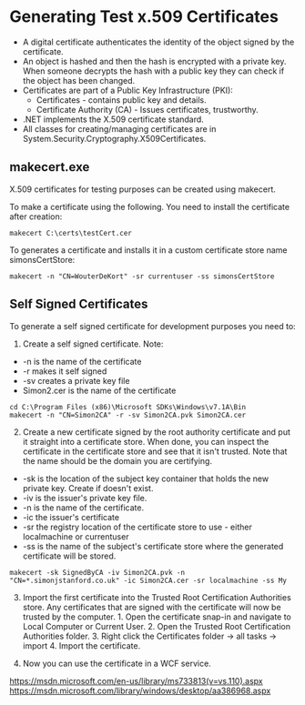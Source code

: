 # Generating Test x.509 Certificates

- A digital certificate authenticates the identity of the object signed by the certificate. 
- An object is hashed and then the hash is encrypted with a private key. When someone decrypts the hash with a public key they can check if the object has been changed.
- Certificates are part of a Public Key Infrastructure (PKI):
	- Certificates - contains public key and details.
	- Certificate Authority (CA) - Issues certificates, trustworthy.
- .NET implements the X.509 certificate standard.
- All classes for creating/managing certificates are in System.Security.Cryptography.X509Certificates.



## makecert.exe

X.509 certificates for testing purposes can be created using makecert.  

To make a certificate using the following. You need to install the certificate after creation:

```
makecert C:\certs\testCert.cer
```

To generates a certificate and installs it in a custom certificate store name simonsCertStore:

```
makecert -n "CN=WouterDeKort" -sr currentuser -ss simonsCertStore
```

## Self Signed Certificates

To generate a self signed certificate for development purposes you need to:

1) Create a self signed certificate. Note:
- -n is the name of the certificate
- -r makes it self signed
- -sv creates a private key file 
- Simon2.cer is the name of the certificate

```
cd C:\Program Files (x86)\Microsoft SDKs\Windows\v7.1A\Bin
makecert -n "CN=Simon2CA" -r -sv Simon2CA.pvk Simon2CA.cer
```

2) Create a new certificate signed by the root authority certificate and put it straight into a certificate store. When done, you can inspect the certificate in the certificate store and see that it isn't trusted. Note that the name should be the domain you are certifying.
- -sk is the location of the subject key container that holds the new private key. Create if doesn't exist.
- -iv is the issuer's private key file.
- -n is the name of the certificate.
- -ic the issuer's certificate
- -sr the registry location of the certificate store to use - either localmachine or currentuser
- -ss is the name of the subject's certificate store where the generated certificate will be stored.

```
makecert -sk SignedByCA -iv Simon2CA.pvk -n "CN=*.simonjstanford.co.uk" -ic Simon2CA.cer -sr localmachine -ss My
```

3) Import the first certificate into the Trusted Root Certification Authorities store. Any certificates that are signed with the certificate will now be trusted by the computer. 
	1. 
Open the certificate snap-in and navigate to Local Computer or Current User.
	2. 
Open the Trusted Root Certification Authorities folder.
	3. 
Right click the Certificates folder -> all tasks -> import
	4. 
Import the certificate.



4) Now you can use the certificate in a WCF service. 

https://msdn.microsoft.com/en-us/library/ms733813(v=vs.110).aspx
https://msdn.microsoft.com/library/windows/desktop/aa386968.aspx

<!--stackedit_data:
eyJoaXN0b3J5IjpbLTEzMTIzODAwMTBdfQ==
-->